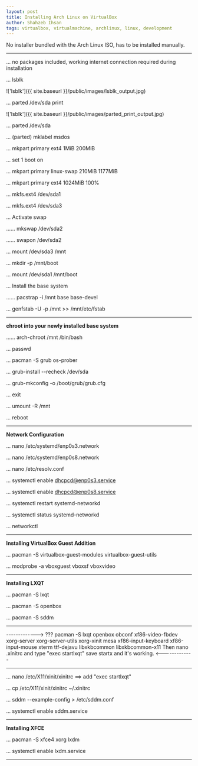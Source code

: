 ```yaml
---
layout: post
title: Installing Arch Linux on VirtualBox
author: Shahzeb Ihsan
tags: virtualbox, virtualmachine, archlinux, linux, development
---
```


No installer bundled with the Arch Linux ISO, has to be installed manually. <!--more-->

--------------------

... no packages included, working internet connection required during installation

... lsblk

!['lsblk']({{ site.baseurl }}/public/images/lsblk_output.jpg)

... parted /dev/sda print

!['lsblk']({{ site.baseurl }}/public/images/parted_print_output.jpg)

... parted /dev/sda

... (parted) mklabel msdos

... mkpart primary ext4 1MiB 200MiB

... set 1 boot on

... mkpart primary linux-swap 210MiB 1177MiB

... mkpart primary ext4 1024MiB 100%

... mkfs.ext4 /dev/sda1

... mkfs.ext4 /dev/sda3

... Activate swap

...... mkswap /dev/sda2

...... swapon /dev/sda2

... mount /dev/sda3 /mnt

... mkdir -p /mnt/boot

... mount /dev/sda1 /mnt/boot

... Install the base system

...... pacstrap -i /mnt base base-devel

... genfstab -U -p /mnt >> /mnt/etc/fstab

--------------------

**chroot into your newly installed base system**

...... arch-chroot /mnt /bin/bash

... passwd

... pacman -S grub os-prober

... grub-install --recheck /dev/sda

... grub-mkconfig -o /boot/grub/grub.cfg

... exit

... umount -R /mnt

... reboot

--------------------

**Network Configuration**

... nano /etc/systemd/enp0s3.network

... nano /etc/systemd/enp0s8.network

... nano /etc/resolv.conf

... systemctl enable dhcpcd@enp0s3.service

... systemctl enable dhcpcd@enp0s8.service

... systemctl restart systemd-networkd

... systemctl status systemd-networkd

... networkctl

---------------------

**Installing VirtualBox Guest Addition**

... pacman -S virtualbox-guest-modules virtualbox-guest-utils

... modprobe -a vboxguest vboxsf vboxvideo

---------------------

**Installing LXQT**

... pacman -S lxqt

... pacman -S openbox

... pacman -S sddm

---------------------

-------------> ???
pacman -S lxqt openbox obconf xf86-video-fbdev xorg-server xorg-server-utils xorg-xinit mesa xf86-input-keyboard xf86-input-mouse xterm ttf-dejavu libxkbcommon libxkbcommon-x11
Then nano .xinitrc and type "exec startlxqt" save
startx and it's working.
<-------------

--------------------

... nano /etc/X11/xinit/xinitrc ==> add "exec startlxqt"

... cp /etc/X11/xinit/xinitrc ~/.xinitrc

... sddm --example-config > /etc/sddm.conf

... systemctl enable sddm.service

--------------------

**Installing XFCE**

... pacman -S xfce4 xorg lxdm

... systemctl enable lxdm.service

--------------------
